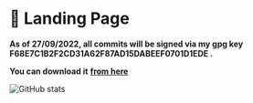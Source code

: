 # 📄 Landing Page

**As of 27/09/2022, all commits will be signed via my gpg key F68E7C1B2F2CD31A62F87AD15DABEEF0701D1EDE .**&#x20;

**You can download it** [**from here**](https://keys.openpgp.org/vks/v1/by-fingerprint/F68E7C1B2F2CD31A62F87AD15DABEEF0701D1EDE)

![GitHub stats](https://github-readme-stats.vercel.app/api?username=TardisKing40\&show\_icons=true\&theme=dark)

